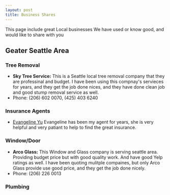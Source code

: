 ```yaml
---
layout: post
title: Business Shares
---
```

<script>
window.fbq('track', 'ViewContent', {"page": "business"});
</script>


This page include great Local businesses We have used or know good, and would like to share with you

## Geater Seattle Area

### Tree Removal 
* **Sky Tree Service:** This is a Seattle local tree removal company that they are professinal and budget. I have been using this compnay's servieces for years, and they get the job done nices, and they have done clean job and good stump removal service as well. 
* Phone: (206) 602 0070, (425) 403 6240


### Insurance Agents
* [Evangeline Yu](https://www.comparioninsurance.com/insurance-agent/washington/tukwila-0671/evangelineyu)
 Evangeline has been my agent for years, she is very helpful and very patiant to help to find the great insurance. 
 

### Window/Door
* **Arco Glass:** This Window and Glass company is serving seattle area. Providing budget price but with good quality work. And have good Yelp ratings as well.
I have been quoting mulitple compaines, but only Arco Glass provide use good price, and they get the job done nicely. 
* Phone: (206) 226 0013


### Plumbing 
<TBA>

